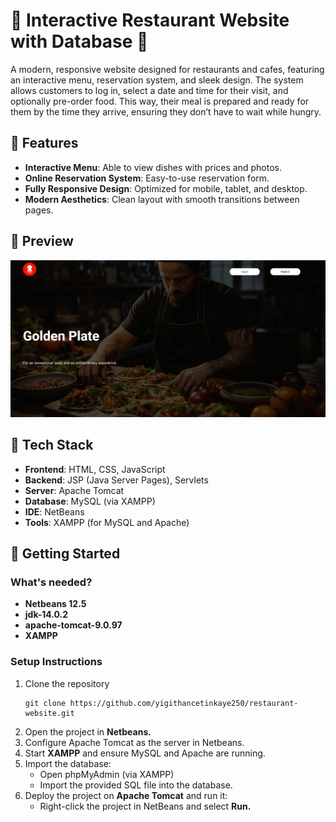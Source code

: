 # 🍴 Interactive Restaurant Website with Database 🍴
A modern, responsive website designed for restaurants and cafes, featuring an interactive menu, reservation system, and sleek design. The system allows customers to log in, select a date and time for their visit, and optionally pre-order food. This way, their meal is prepared and ready for them by the time they arrive, ensuring they don’t have to wait while hungry.

## 🌟 Features

- **Interactive Menu**: Able to view dishes with prices and photos.
- **Online Reservation System**: Easy-to-use reservation form.
- **Fully Responsive Design**: Optimized for mobile, tablet, and desktop.
- **Modern Aesthetics**: Clean layout with smooth transitions between pages.

## 📸 Preview

![Restaurant Website Demo](./restaurant-website-gif.gif)

## 🔧 Tech Stack

- **Frontend**: HTML, CSS, JavaScript
- **Backend**: JSP (Java Server Pages), Servlets
- **Server**: Apache Tomcat
- **Database**: MySQL (via XAMPP)
- **IDE**: NetBeans
- **Tools**: XAMPP (for MySQL and Apache)

## 🚀 Getting Started

### What's needed?

- **Netbeans 12.5**
- **jdk-14.0.2**
- **apache-tomcat-9.0.97**
- **XAMPP**

### Setup Instructions

 1. Clone the repository
    ```
    git clone https://github.com/yigithancetinkaye250/restaurant-website.git
    ```
2. Open the project in **Netbeans.**
3. Configure Apache Tomcat as the server in Netbeans.
4. Start **XAMPP** and ensure MySQL and Apache are running.
5. Import the database:
   - Open phpMyAdmin (via XAMPP)
   - Import the provided SQL file into the database.
6. Deploy the project on **Apache Tomcat** and run it:
   - Right-click the project in NetBeans and select **Run.**
